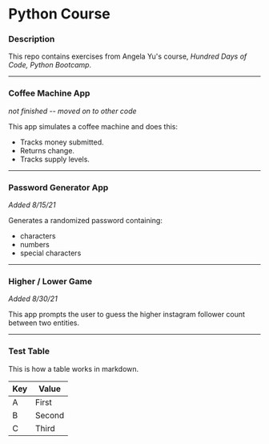 # Python Course

### Description

This repo contains exercises from Angela Yu's course, _Hundred Days of Code, Python Bootcamp_.

---

### __Coffee Machine App__

_not finished -- moved on to other code_

This app simulates a coffee machine and does this:

- Tracks money submitted.
- Returns change.
- Tracks supply levels.

---

### __Password Generator App__

_Added 8/15/21_

Generates a randomized password containing:

- characters
- numbers
- special characters




---
### __Higher / Lower Game__

_Added 8/30/21_

This app prompts the user to guess the higher instagram follower count between two entities.

---

### Test Table

This is how a table works in markdown.

Key | Value
----------|----------
A | First
B | Second
C | Third
